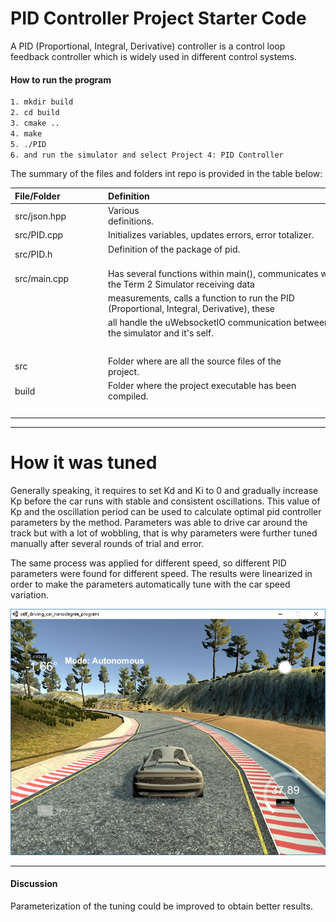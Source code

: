 # PID Controller Project Starter Code

A PID (Proportional, Integral, Derivative) controller is a control loop feedback controller which is widely used in different control systems.

<!--more-->

[//]: # (Image References)

[image1]: /build/result.jpg "Sample final score"
[image2]: /build/result1.jpg "Sample final score"

#### How to run the program

```sh
1. mkdir build
2. cd build
3. cmake ..
4. make
5. ./PID
6. and run the simulator and select Project 4: PID Controller
```

The summary of the files and folders int repo is provided in the table below:

| File/Folder               | Definition                                                                                  |
| :------------------------ | :------------------------------------------------------------------------------------------ |
| src/json.hpp              | Various definitions.                                                                        |
| src/PID.cpp               | Initializes variables, updates errors, error totalizer.                                     |
| src/PID.h                 | Definition of the package of pid.                                                           |
| src/main.cpp              | Has several functions within main(), communicates with the Term 2 Simulator receiving data  |
|                           | measurements, calls a function to run the PID (Proportional, Integral, Derivative), these   |
|                           | all handle the uWebsocketIO communication between the simulator and it's self.              |
|                           |                                                                                             |
| src                       | Folder where are all the source files of the project.                                       |
| build                     | Folder where the project executable has been compiled.                                      |
|                           |                                                                                             |


---

# How it was tuned

Generally speaking, it requires to set Kd and Ki to 0 and gradually increase Kp before the car runs with stable and consistent oscillations. This value of Kp and the oscillation period can be used to calculate optimal pid controller parameters by the method. Parameters was able to drive car around the track but with a lot of wobbling, that is why parameters were further tuned manually after several rounds of trial and error.

The same process was applied for different speed, so different PID parameters were found for different speed. The results were linearized in order to make the parameters automatically tune with the car speed variation.

![Final score][image1]

---

#### Discussion

Parameterization of the tuning could be improved to obtain better results.
